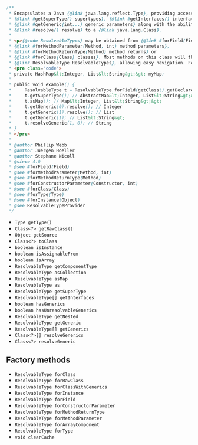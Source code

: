 
```java
/**
 * Encapsulates a Java {@link java.lang.reflect.Type}, providing access to
 * {@link #getSuperType() supertypes}, {@link #getInterfaces() interfaces}, and
 * {@link #getGeneric(int...) generic parameters} along with the ability to ultimately
 * {@link #resolve() resolve} to a {@link java.lang.Class}.
 *
 * <p>{@code ResolvableTypes} may be obtained from {@link #forField(Field) fields},
 * {@link #forMethodParameter(Method, int) method parameters},
 * {@link #forMethodReturnType(Method) method returns} or
 * {@link #forClass(Class) classes}. Most methods on this class will themselves return
 * {@link ResolvableType ResolvableTypes}, allowing easy navigation. For example:
 * <pre class="code">
 * private HashMap&lt;Integer, List&lt;String&gt;&gt; myMap;
 *
 * public void example() {
 *     ResolvableType t = ResolvableType.forField(getClass().getDeclaredField("myMap"));
 *     t.getSuperType(); // AbstractMap&lt;Integer, List&lt;String&gt;&gt;
 *     t.asMap(); // Map&lt;Integer, List&lt;String&gt;&gt;
 *     t.getGeneric(0).resolve(); // Integer
 *     t.getGeneric(1).resolve(); // List
 *     t.getGeneric(1); // List&lt;String&gt;
 *     t.resolveGeneric(1, 0); // String
 * }
 * </pre>
 *
 * @author Phillip Webb
 * @author Juergen Hoeller
 * @author Stephane Nicoll
 * @since 4.0
 * @see #forField(Field)
 * @see #forMethodParameter(Method, int)
 * @see #forMethodReturnType(Method)
 * @see #forConstructorParameter(Constructor, int)
 * @see #forClass(Class)
 * @see #forType(Type)
 * @see #forInstance(Object)
 * @see ResolvableTypeProvider
 */
```

- `Type getType()`
- `Class<?> getRawClass()`
- `Object getSource`
- `Class<?> toClass`
- `boolean isInstance`
- `boolean isAssignableFrom`
- `boolean isArray`
- `ResolvableType getComponentType`
- `ResolvableType asCollection`
- `ResolvableType asMap`
- `ResolvableType as`
- `ResolvableType getSuperType`
- `ResolvableType[] getInterfaces`
- `boolean hasGenerics`
- `boolean hasUnresolvableGenerics`
- `ResolvableType getNested`
- `ResolvableType getGeneric`
- `ResolvableType[] getGenerics`
- `Class<?>[] resolveGenerics`
- `Class<?> resolveGeneric`

## Factory methods

- `ResolvableType forClass`
- `ResolvableType forRawClass`
- `ResolvableType forClassWithGenerics`
- `ResolvableType forInstance`
- `ResolvableType forField`
- `ResolvableType forConstructorParameter`
- `ResolvableType forMethodReturnType`
- `ResolvableType forMethodParameter`
- `ResolvableType forArrayComponent`
- `ResolvableType forType`
- `void clearCache`